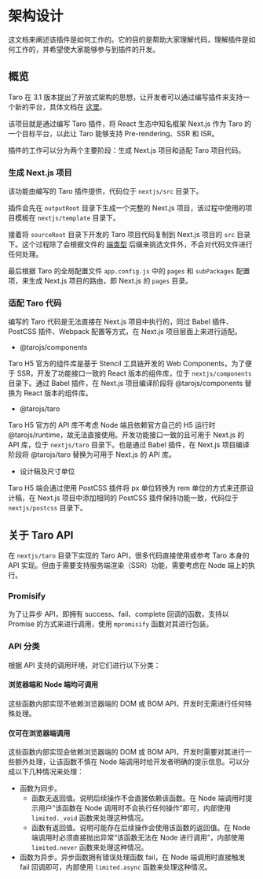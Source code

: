 # 架构设计

这文档来阐述该插件是如何工作的。它的目的是帮助大家理解代码，理解插件是如何工作的，并希望使大家能够参与到插件的开发。

## 概览

Taro 在 3.1 版本提出了开放式架构的思想，让开发者可以通过编写插件来支持一个新的平台，具体文档在 [这里](https://taro-docs.jd.com/taro/blog/2021-03-10-taro-3-1-lts#1-%E5%BC%80%E6%94%BE%E5%BC%8F%E6%9E%B6%E6%9E%84)。

该项目就是通过编写 Taro 插件，将 React 生态中知名框架 Next.js 作为 Taro 的一个目标平台，以此让 Taro 能够支持 Pre-rendering、SSR 和 ISR。

插件的工作可以分为两个主要阶段：生成 Next.js 项目和适配 Taro 项目代码。

### 生成 Next.js 项目

该功能由编写的 Taro 插件提供，代码位于 `nextjs/src` 目录下。

插件会先在 `outputRoot` 目录下生成一个完整的 Next.js 项目，该过程中使用的项目模板在 `nextjs/template` 目录下。

接着将 `sourceRoot` 目录下开发的 Taro 项目代码复制到 Next.js 项目的 `src` 目录下。这个过程除了会根据文件的 [端类型](https://docs.taro.zone/docs/envs#%E7%BB%9F%E4%B8%80%E6%8E%A5%E5%8F%A3%E7%9A%84%E5%A4%9A%E7%AB%AF%E6%96%87%E4%BB%B6) 后缀来挑选文件外，不会对代码文件进行任何处理。

最后根据 Taro 的全局配置文件 `app.config.js` 中的 `pages` 和 `subPackages` 配置项，来生成 Next.js 项目的路由，即 Next.js 的 `pages` 目录。

### 适配 Taro 代码

编写的 Taro 代码是无法直接在 Next.js 项目中执行的，同过 Babel 插件、PostCSS 插件、Webpack 配置等方式，在 Next.js 项目层面上来进行适配。

* @tarojs/components

Taro H5 官方的组件库是基于 Stencil 工具链开发的 Web Components，为了便于 SSR，开发了功能接口一致的 React 版本的组件库，位于 `nextjs/components` 目录下。通过 Babel 插件，在 Next.js 项目编译阶段将 @tarojs/components 替换为 React 版本的组件库。

* @tarojs/taro

Taro H5 官方的 API 库不考虑 Node 端且依赖官方自己的 H5 运行时 @tarojs/runtime，故无法直接使用。开发功能接口一致的且可用于 Next.js 的 API 库，位于 `nextjs/taro` 目录下。也是通过 Babel 插件，在 Next.js 项目编译阶段将 @tarojs/taro 替换为可用于 Next.js 的 API 库。

* 设计稿及尺寸单位

Taro H5 端会通过使用 PostCSS 插件将 px 单位转换为 rem 单位的方式来还原设计稿，在 Next.js 项目中添加相同的 PostCSS 插件保持功能一致，代码位于 `nextjs/postcss` 目录下。

## 关于 Taro API

在 `nextjs/taro` 目录下实现的 Taro API，很多代码直接使用或参考 Taro 本身的 API 实现。但由于需要支持服务端渲染（SSR）功能，需要考虑在 Node 端上的执行。

### Promisify

为了让异步 API，即拥有 success、fail、complete 回调的函数，支持以 Promise 的方式来进行调用，使用 `mpromisify` 函数对其进行包装。

### API 分类

根据 API 支持的调用环境，对它们进行以下分类：

#### 浏览器端和 Node 端均可调用

这些函数内部实现不依赖浏览器端的 DOM 或 BOM API，开发时无需进行任何特殊处理。

#### 仅可在浏览器端调用

这些函数内部实现会依赖浏览器端的 DOM 或 BOM API，开发时需要对其进行一些额外处理，让该函数不慎在 Node 端调用时给开发者明确的提示信息。可以分成以下几种情况来处理：

* 函数为同步。
    * 函数无返回值。说明后续操作不会直接依赖该函数。在 Node 端调用时提示用户“该函数在 Node 调用时不会执行任何操作”即可，内部使用 `limited._void` 函数来处理这种情况。
    * 函数有返回值。说明可能存在后续操作会使用该函数的返回值。在 Node 端调用时必须直接抛出异常“该函数无法在 Node 进行调用”，内部使用 `limited.never` 函数来处理这种情况。
* 函数为异步。异步函数拥有错误处理函数 fail，在 Node 端调用时直接触发 fail 回调即可，内部使用 `limited.async` 函数来处理这种情况。
